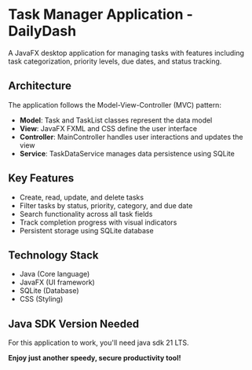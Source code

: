 # Task Manager Application - DailyDash

A JavaFX desktop application for managing tasks with features including task categorization, priority levels, due dates, and status tracking.

## Architecture

The application follows the Model-View-Controller (MVC) pattern:

- **Model**: Task and TaskList classes represent the data model
- **View**: JavaFX FXML and CSS define the user interface
- **Controller**: MainController handles user interactions and updates the view
- **Service**: TaskDataService manages data persistence using SQLite

## Key Features

- Create, read, update, and delete tasks
- Filter tasks by status, priority, category, and due date
- Search functionality across all task fields
- Track completion progress with visual indicators
- Persistent storage using SQLite database

## Technology Stack

- Java (Core language)
- JavaFX (UI framework)
- SQLite (Database)
- CSS (Styling)

## Java SDK Version Needed

For this application to work, you'll need java sdk 21 LTS.

**Enjoy just another speedy, secure productivity tool!**
